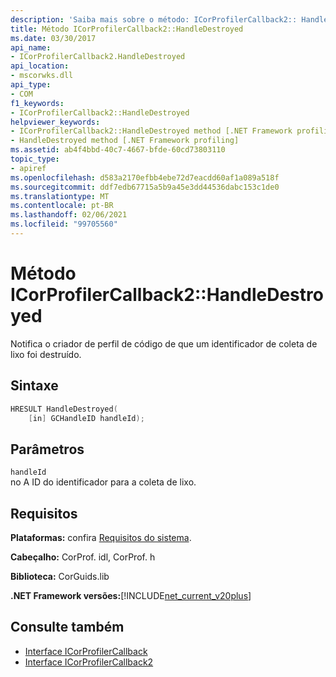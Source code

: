 ```yaml
---
description: 'Saiba mais sobre o método: ICorProfilerCallback2:: HandleDestroyed'
title: Método ICorProfilerCallback2::HandleDestroyed
ms.date: 03/30/2017
api_name:
- ICorProfilerCallback2.HandleDestroyed
api_location:
- mscorwks.dll
api_type:
- COM
f1_keywords:
- ICorProfilerCallback2::HandleDestroyed
helpviewer_keywords:
- ICorProfilerCallback2::HandleDestroyed method [.NET Framework profiling]
- HandleDestroyed method [.NET Framework profiling]
ms.assetid: ab4f4bbd-40c7-4667-bfde-60cd73803110
topic_type:
- apiref
ms.openlocfilehash: d583a2170efbb4ebe72d7eacdd60af1a089a518f
ms.sourcegitcommit: ddf7edb67715a5b9a45e3dd44536dabc153c1de0
ms.translationtype: MT
ms.contentlocale: pt-BR
ms.lasthandoff: 02/06/2021
ms.locfileid: "99705560"
---
```

# <a name="icorprofilercallback2handledestroyed-method"></a>Método ICorProfilerCallback2::HandleDestroyed

Notifica o criador de perfil de código de que um identificador de coleta de lixo foi destruído.  
  
## <a name="syntax"></a>Sintaxe  
  
```cpp  
HRESULT HandleDestroyed(  
    [in] GCHandleID handleId);  
```  
  
## <a name="parameters"></a>Parâmetros  

 `handleId`  
 no A ID do identificador para a coleta de lixo.  
  
## <a name="requirements"></a>Requisitos  

 **Plataformas:** confira [Requisitos do sistema](../../get-started/system-requirements.md).  
  
 **Cabeçalho:** CorProf. idl, CorProf. h  
  
 **Biblioteca:** CorGuids.lib  
  
 **.NET Framework versões:**[!INCLUDE[net_current_v20plus](../../../../includes/net-current-v20plus-md.md)]  
  
## <a name="see-also"></a>Consulte também

- [Interface ICorProfilerCallback](icorprofilercallback-interface.md)
- [Interface ICorProfilerCallback2](icorprofilercallback2-interface.md)
